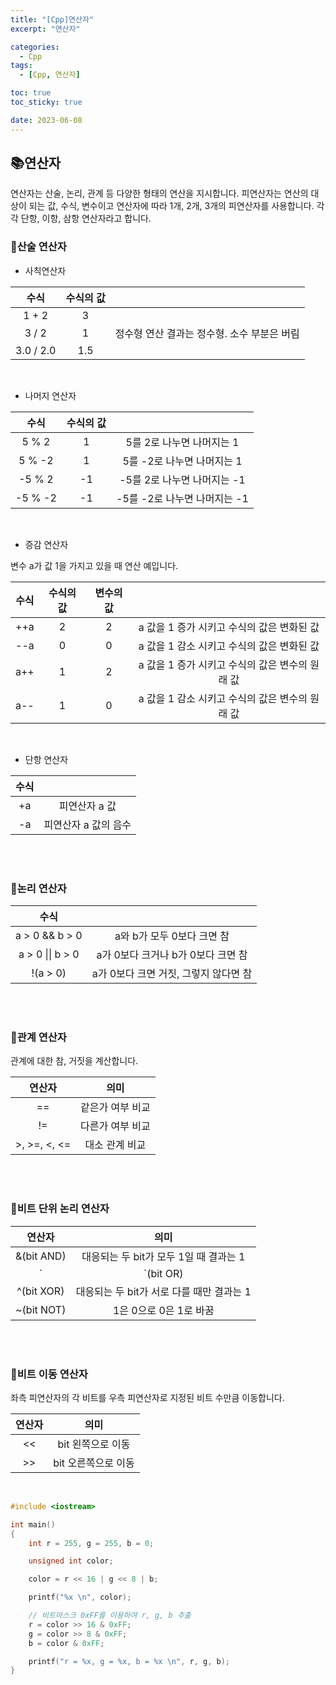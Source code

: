```yaml
---
title: "[Cpp]연산자"
excerpt: "연산자"

categories:
  - Cpp
tags:
  - [Cpp, 연산자]

toc: true
toc_sticky: true

date: 2023-06-08
---
```


## 📚연산자
연산자는 산술, 논리, 관계 등 다양한 형태의 연산을 지시합니다. 피연산자는 연산의 대상이 되는 값, 수식, 변수이고 연산자에 따라 1개, 2개, 3개의 피연산자를 사용합니다. 각각 단항, 이항, 삼항 연산자라고 합니다.

### 📄산술 연산자

* 사칙연산자

| 수식 | 수식의 값 | |
| :---: | :---: | :---: |
| 1 + 2 | 3 | |
| 3 / 2 | 1 | 정수형  연산 결과는 정수형. 소수 부분은 버림 |
| 3.0 / 2.0 | 1.5 | |

<br>

* 나머지 연산자


| 수식 | 수식의 값 | |
| :---: | :---: | :---: |
| 5 % 2 | 1 | 5를 2로 나누면 나머지는 1 |
| 5 % -2 | 1 | 5를 -2로 나누면 나머지는 1 |
| -5 % 2 | -1 | -5를 2로 나누면 나머지는 -1 |
| -5 % -2 | -1 | -5를 -2로 나누면 나머지는 -1 |

<br>

* 증감 연산자

변수 a가 값 1을 가지고 있을 때 연산 예입니다.

| 수식 | 수식의 값 | 변수의 값 | |
| :---: | :---: | :---: | :---: |
| ++a | 2 | 2 | a 값을 1 증가 시키고 수식의 값은 변화된 값 |
| --a | 0 | 0 | a 값을 1 감소 시키고 수식의 값은 변화된 값 | 
| a++ | 1 | 2 | a 값을 1 증가 시키고 수식의 값은 변수의 원래 값 |
| a-- | 1 | 0 | a 값을 1 감소 시키고 수식의 값은 변수의 원래 값 |

<br>

* 단항 연산자

| 수식 |  |
| :---: | :---: |
| +a | 피연산자 a 값 |
| -a | 피연산자 a 값의 음수 |

<br><br>

### 📄논리 연산자

| 수식 |  |
| :---: | :---: |
| a > 0 && b > 0 | a와 b가 모두 0보다 크면 참 |
| a > 0 \|\| b > 0 | a가 0보다 크거나 b가 0보다 크면 참 |
| !(a > 0) | a가 0보다 크면 거짓, 그렇지 않다면 참 |

<br><br>

### 📄관계 연산자
관계에 대한 참, 거짓을 계산합니다.

| 연산자 | 의미 |
| :---: | :---: |
| == | 같은가 여부 비교 |
| != | 다른가 여부 비교 |
| >, >=, <, <= | 대소 관계 비교 |

<br><br>

### 📄비트 단위 논리 연산자

| 연산자 | 의미 |
| :---: | :---: |
| &(bit AND) | 대응되는 두 bit가 모두 1일 때 결과는 1 |
| `|`(bit OR) | 대응되는 두 bit 중 하나라도 1이면 결과는 1 |
| ^(bit XOR) | 대응되는 두 bit가 서로 다를 때만 결과는 1 |
| ~(bit NOT) | 1은 0으로 0은 1로 바꿈 |

<br><br>

### 📄비트 이동 연산자
좌측 피연산자의 각 비트를 우측 피연산자로 지정된 비트 수만큼 이동합니다.

| 연산자 | 의미 |
| :---: | :---: |
| << | bit 왼쪽으로 이동 |
| >> | bit 오른쪽으로 이동 |

<br>

```cpp
#include <iostream>

int main()
{
    int r = 255, g = 255, b = 0;

    unsigned int color;

    color = r << 16 | g << 8 | b;

    printf("%x \n", color);

    // 비트마스크 0xFF를 이용하여 r, g, b 추출
    r = color >> 16 & 0xFF;
    g = color >> 8 & 0xFF;
    b = color & 0xFF;

    printf("r = %x, g = %x, b = %x \n", r, g, b);
}
```

<br><br>